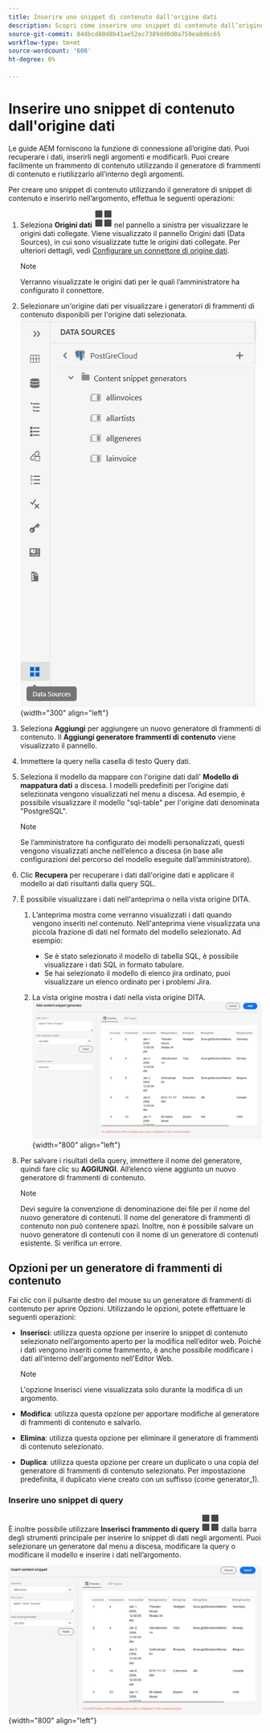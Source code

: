 ```yaml
---
title: Inserire uno snippet di contenuto dall'origine dati
description: Scopri come inserire uno snippet di contenuto dall’origine dati
source-git-commit: 84dbcd80d8b41ae52ec7389dd0d0a750ea8d6c65
workflow-type: tm+mt
source-wordcount: '608'
ht-degree: 0%

---
```



# Inserire uno snippet di contenuto dall&#39;origine dati

Le guide AEM forniscono la funzione di connessione all’origine dati. Puoi recuperare i dati, inserirli negli argomenti e modificarli. Puoi creare facilmente un frammento di contenuto utilizzando il generatore di frammenti di contenuto e riutilizzarlo all’interno degli argomenti.

Per creare uno snippet di contenuto utilizzando il generatore di snippet di contenuto e inserirlo nell’argomento, effettua le seguenti operazioni:

1. Seleziona **Origini dati** ![](images/data-source-icon.svg)   nel pannello a sinistra per visualizzare le origini dati collegate. Viene visualizzato il pannello Origini dati (Data Sources), in cui sono visualizzate tutte le origini dati collegate. Per ulteriori dettagli, vedi [Configurare un connettore di origine dati](../cs-install-guide/conf-data-source-connector.md).
   >[!NOTE]
   >
   > Verranno visualizzate le origini dati per le quali l’amministratore ha configurato il connettore.

1. Selezionare un&#39;origine dati per visualizzare i generatori di frammenti di contenuto disponibili per l&#39;origine dati selezionata.
   ![](images/code-snippet-generator.png){width="300" align="left"}
1. Seleziona **Aggiungi** per aggiungere un nuovo generatore di frammenti di contenuto. Il **Aggiungi generatore frammenti di contenuto** viene visualizzato il pannello.

1. Immettere la query nella casella di testo Query dati.
1. Seleziona il modello da mappare con l&#39;origine dati dall&#39; **Modello di mappatura dati** a discesa.
I modelli predefiniti per l’origine dati selezionata vengono visualizzati nel menu a discesa. Ad esempio, è possibile visualizzare il modello &quot;sql-table&quot; per l&#39;origine dati denominata &quot;PostgreSQL&quot;.

   >[!NOTE]
   >  
   > Se l’amministratore ha configurato dei modelli personalizzati, questi vengono visualizzati anche nell’elenco a discesa (in base alle configurazioni del percorso del modello eseguite dall’amministratore).
1. Clic **Recupera** per recuperare i dati dall&#39;origine dati e applicare il modello ai dati risultanti dalla query SQL.
1. È possibile visualizzare i dati nell&#39;anteprima o nella vista origine DITA.

   1. L’anteprima mostra come verranno visualizzati i dati quando vengono inseriti nel contenuto. Nell&#39;anteprima viene visualizzata una piccola frazione di dati nel formato del modello selezionato.
Ad esempio:
      * Se è stato selezionato il modello di tabella SQL, è possibile visualizzare i dati SQL in formato tabulare.
      * Se hai selezionato il modello di elenco jira ordinato, puoi visualizzare un elenco ordinato per i problemi Jira.

   1. La vista origine mostra i dati nella vista origine DITA.
      ![](images/add-content-snippet-generator.png){width="800" align="left"}
1. Per salvare i risultati della query, immettere il nome del generatore, quindi fare clic su **AGGIUNGI**.   All’elenco viene aggiunto un nuovo generatore di frammenti di contenuto.

   >[!NOTE]
   >
   > Devi seguire la convenzione di denominazione dei file per il nome del nuovo generatore di contenuti. Il nome del generatore di frammenti di contenuto non può contenere spazi. Inoltre, non è possibile salvare un nuovo generatore di contenuti con il nome di un generatore di contenuti esistente. Si verifica un errore.

## Opzioni per un generatore di frammenti di contenuto

Fai clic con il pulsante destro del mouse su un generatore di frammenti di contenuto per aprire Opzioni. Utilizzando le opzioni, potete effettuare le seguenti operazioni:
* **Inserisci**: utilizza questa opzione per inserire lo snippet di contenuto selezionato nell’argomento aperto per la modifica nell’editor web. Poiché i dati vengono inseriti come frammento, è anche possibile modificare i dati all&#39;interno dell&#39;argomento nell&#39;Editor Web.

  >[!NOTE]
  > 
  > L&#39;opzione Inserisci viene visualizzata solo durante la modifica di un argomento.

* **Modifica**: utilizza questa opzione per apportare modifiche al generatore di frammenti di contenuto e salvarlo.
* **Elimina**: utilizza questa opzione per eliminare il generatore di frammenti di contenuto selezionato.
* **Duplica**: utilizza questa opzione per creare un duplicato o una copia del generatore di frammenti di contenuto selezionato. Per impostazione predefinita, il duplicato viene creato con un suffisso (come generator_1).

### Inserire uno snippet di query

È inoltre possibile utilizzare **Inserisci frammento di query** ![](images/data-source-icon.svg)   dalla barra degli strumenti principale per inserire lo snippet di dati negli argomenti.  Puoi selezionare un generatore dal menu a discesa, modificare la query o modificare il modello e inserire i dati nell’argomento.

![](images/insert-content-snippet.png){width="800" align="left"}




